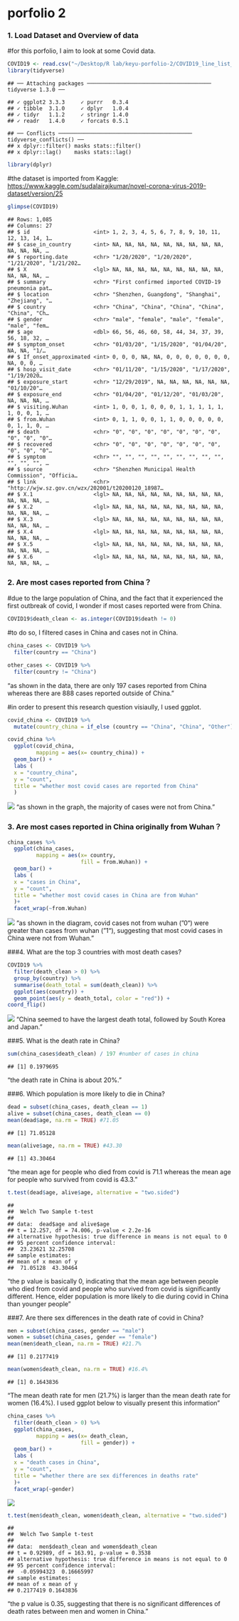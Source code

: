porfolio 2
================

### 1. Load Dataset and Overview of data

\#for this porfolio, I aim to look at some Covid data.

``` r
COVID19 <- read.csv("~/Desktop/R lab/keyu-porfolio-2/COVID19_line_list_data.csv")
library(tidyverse)
```

    ## ── Attaching packages ─────────────────────────────────────── tidyverse 1.3.0 ──

    ## ✓ ggplot2 3.3.3     ✓ purrr   0.3.4
    ## ✓ tibble  3.1.0     ✓ dplyr   1.0.4
    ## ✓ tidyr   1.1.2     ✓ stringr 1.4.0
    ## ✓ readr   1.4.0     ✓ forcats 0.5.1

    ## ── Conflicts ────────────────────────────────────────── tidyverse_conflicts() ──
    ## x dplyr::filter() masks stats::filter()
    ## x dplyr::lag()    masks stats::lag()

``` r
library(dplyr)
```

\#the dataset is imported from Kaggle:
<https://www.kaggle.com/sudalairajkumar/novel-corona-virus-2019-dataset/version/25>

``` r
glimpse(COVID19)
```

    ## Rows: 1,085
    ## Columns: 27
    ## $ id                    <int> 1, 2, 3, 4, 5, 6, 7, 8, 9, 10, 11, 12, 13, 14, 1…
    ## $ case_in_country       <int> NA, NA, NA, NA, NA, NA, NA, NA, NA, NA, NA, NA, …
    ## $ reporting.date        <chr> "1/20/2020", "1/20/2020", "1/21/2020", "1/21/202…
    ## $ X                     <lgl> NA, NA, NA, NA, NA, NA, NA, NA, NA, NA, NA, NA, …
    ## $ summary               <chr> "First confirmed imported COVID-19 pneumonia pat…
    ## $ location              <chr> "Shenzhen, Guangdong", "Shanghai", "Zhejiang", "…
    ## $ country               <chr> "China", "China", "China", "China", "China", "Ch…
    ## $ gender                <chr> "male", "female", "male", "female", "male", "fem…
    ## $ age                   <dbl> 66, 56, 46, 60, 58, 44, 34, 37, 39, 56, 18, 32, …
    ## $ symptom_onset         <chr> "01/03/20", "1/15/2020", "01/04/20", NA, NA, "1/…
    ## $ If_onset_approximated <int> 0, 0, 0, NA, NA, 0, 0, 0, 0, 0, 0, 0, NA, 0, 0, …
    ## $ hosp_visit_date       <chr> "01/11/20", "1/15/2020", "1/17/2020", "1/19/2020…
    ## $ exposure_start        <chr> "12/29/2019", NA, NA, NA, NA, NA, NA, "01/10/20"…
    ## $ exposure_end          <chr> "01/04/20", "01/12/20", "01/03/20", NA, NA, NA, …
    ## $ visiting.Wuhan        <int> 1, 0, 0, 1, 0, 0, 0, 1, 1, 1, 1, 1, 1, 0, 0, 1, …
    ## $ from.Wuhan            <int> 0, 1, 1, 0, 0, 1, 1, 0, 0, 0, 0, 0, 0, 1, 1, 0, …
    ## $ death                 <chr> "0", "0", "0", "0", "0", "0", "0", "0", "0", "0"…
    ## $ recovered             <chr> "0", "0", "0", "0", "0", "0", "0", "0", "0", "0"…
    ## $ symptom               <chr> "", "", "", "", "", "", "", "", "", "", "", "", …
    ## $ source                <chr> "Shenzhen Municipal Health Commission", "Officia…
    ## $ link                  <chr> "http://wjw.sz.gov.cn/wzx/202001/t20200120_18987…
    ## $ X.1                   <lgl> NA, NA, NA, NA, NA, NA, NA, NA, NA, NA, NA, NA, …
    ## $ X.2                   <lgl> NA, NA, NA, NA, NA, NA, NA, NA, NA, NA, NA, NA, …
    ## $ X.3                   <lgl> NA, NA, NA, NA, NA, NA, NA, NA, NA, NA, NA, NA, …
    ## $ X.4                   <lgl> NA, NA, NA, NA, NA, NA, NA, NA, NA, NA, NA, NA, …
    ## $ X.5                   <lgl> NA, NA, NA, NA, NA, NA, NA, NA, NA, NA, NA, NA, …
    ## $ X.6                   <lgl> NA, NA, NA, NA, NA, NA, NA, NA, NA, NA, NA, NA, …

### 2. Are most cases reported from China？

\#due to the large population of China, and the fact that it experienced
the first outbreak of covid, I wonder if most cases reported were from
China.

``` r
COVID19$death_clean <- as.integer(COVID19$death != 0)
```

\#to do so, I filtered cases in China and cases not in China.

``` r
china_cases <- COVID19 %>% 
  filter(country == "China")
```

``` r
other_cases <- COVID19 %>% 
  filter(country != "China")
```

“as shown in the data, there are only 197 cases reported from China
whereas there are 888 cases reported outside of China.”

\#in order to present this research question visiaully, I used ggplot.

``` r
covid_china <- COVID19 %>% 
  mutate(country_china = if_else (country == "China", "China", "Other"))
```

``` r
covid_china %>%
  ggplot(covid_china,
         mapping = aes(x= country_china)) +
  geom_bar() +
  labs (
  x = "country_china",
  y = "count",
  title = "whether most covid cases are reported from China"
  )
```

![](porfolio-2_files/figure-gfm/china_plot-1.png)<!-- --> “as shown in
the graph, the majority of cases were not from China.”

### 3. Are most cases reported in China originally from Wuhan？

``` r
china_cases %>%
  ggplot(china_cases,
         mapping = aes(x= country,
                       fill = from.Wuhan)) +
  geom_bar() +
  labs (
  x = "cases in China",
  y = "count",
  title = "whether most covid cases in China are from Wuhan"
  )+
  facet_wrap(~from.Wuhan)
```

![](porfolio-2_files/figure-gfm/wuhan_plot-1.png)<!-- --> “as shown in
the diagram, covid cases not from wuhan (”0“) were greater than cases
from wuhan (”1“), suggesting that most covid cases in China were not
from Wuhan.”

\#\#\#4. What are the top 3 countries with most death cases?

``` r
COVID19 %>% 
  filter(death_clean > 0) %>% 
  group_by(country) %>%
  summarise(death_total = sum(death_clean)) %>%
  ggplot(aes(country)) + 
  geom_point(aes(y = death_total, color = "red")) +
coord_flip()
```

![](porfolio-2_files/figure-gfm/death_cases-1.png)<!-- --> “China seemed
to have the largest death total, followed by South Korea and Japan.”

\#\#\#5. What is the death rate in China?

``` r
sum(china_cases$death_clean) / 197 #number of cases in china
```

    ## [1] 0.1979695

“the death rate in China is about 20%.”

\#\#\#6. Which population is more likely to die in China?

``` r
dead = subset(china_cases, death_clean == 1)
alive = subset(china_cases, death_clean == 0)
mean(dead$age, na.rm = TRUE) #71.05
```

    ## [1] 71.05128

``` r
mean(alive$age, na.rm = TRUE) #43.30
```

    ## [1] 43.30464

“the mean age for people who died from covid is 71.1 whereas the mean
age for people who survived from covid is 43.3.”

``` r
t.test(dead$age, alive$age, alternative = "two.sided")
```

    ## 
    ##  Welch Two Sample t-test
    ## 
    ## data:  dead$age and alive$age
    ## t = 12.257, df = 74.006, p-value < 2.2e-16
    ## alternative hypothesis: true difference in means is not equal to 0
    ## 95 percent confidence interval:
    ##  23.23621 32.25708
    ## sample estimates:
    ## mean of x mean of y 
    ##  71.05128  43.30464

“the p value is basically 0, indicating that the mean age between people
who died from covid and people who survived from covid is significantly
different. Hence, elder population is more likely to die during covid in
China than younger people”

\#\#\#7. Are there sex differences in the death rate of covid in China?

``` r
men = subset(china_cases, gender == "male")
women = subset(china_cases, gender == "female")
mean(men$death_clean, na.rm = TRUE) #21.7%
```

    ## [1] 0.2177419

``` r
mean(women$death_clean, na.rm = TRUE) #16.4%
```

    ## [1] 0.1643836

“The mean death rate for men (21.7%) is larger than the mean death rate
for women (16.4%). I used ggplot below to visually present this
information”

``` r
china_cases %>%
  filter(death_clean > 0) %>%
  ggplot(china_cases,
         mapping = aes(x= death_clean,
                       fill = gender)) +
  geom_bar() +
  labs (
  x = "death cases in China",
  y = "count",
  title = "whether there are sex differences in deaths rate"
  )+
  facet_wrap(~gender)
```

![](porfolio-2_files/figure-gfm/gender_plot-1.png)<!-- -->

``` r
t.test(men$death_clean, women$death_clean, alternative = "two.sided")
```

    ## 
    ##  Welch Two Sample t-test
    ## 
    ## data:  men$death_clean and women$death_clean
    ## t = 0.92989, df = 163.91, p-value = 0.3538
    ## alternative hypothesis: true difference in means is not equal to 0
    ## 95 percent confidence interval:
    ##  -0.05994323  0.16665997
    ## sample estimates:
    ## mean of x mean of y 
    ## 0.2177419 0.1643836

“the p value is 0.35, suggesting that there is no significant
differences of death rates between men and women in China.”
